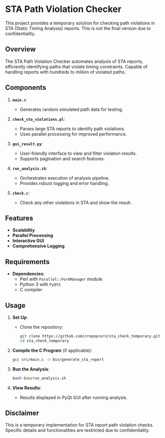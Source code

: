 # STA Path Violation Checker

This project provides a temporary solution for checking path violations in STA (Static Timing Analysis) reports. This is not the final version due to confidentiality.

## Overview

The STA Path Violation Checker automates analysis of STA reports, efficiently identifying paths that violate timing constraints. Capable of handling reports with hundreds to million of violated paths.

## Components

1. **`main.c`**:
   - Generates random simulated path data for testing.

2. **`check_sta_violations.pl`**:
   - Parses large STA reports to identify path violations.
   - Uses parallel processing for improved performance.

3. **`gui_result.py`**:
   - User-friendly interface to view and filter violation results.
   - Supports pagination and search features.

4. **`run_analysis.sh`**:
   - Orchestrates execution of analysis pipeline.
   - Provides robust logging and error handling.
  
5. **`check.c`**:
   - Check any other violations in STA and show the result.

## Features

- **Scalability**
- **Parallel Processing**
- **Interactive GUI**
- **Comprehensive Logging**

## Requirements

- **Dependencies**:
  - Perl with `Parallel::ForkManager` module
  - Python 3 with `PyQt5`
  - C compiler

## Usage

1. **Set Up**:
   - Clone the repository:
     ```bash
     git clone https://github.com/crepopcorn/sta_check_temporary.git
     cd sta_check_temporary
     ```

2. **Compile the C Program** (if applicable):
   ```bash
   gcc src/main.c -o bin/generate_sta_report
   ```

3. **Run the Analysis**:
   ```bash
   bash bin/run_analysis.sh
   ```

4. **View Results**:
   - Results displayed in PyQt GUI after running analysis.
  
## Disclaimer

This is a temporary implementation for STA report path violation checks. Specific details and functionalities are restricted due to confidentiality.

